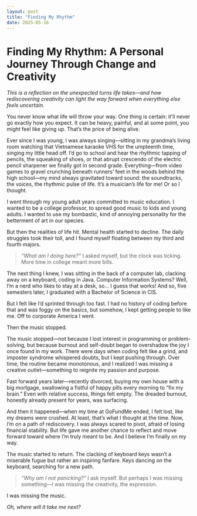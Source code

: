 ```yaml
---
layout: post
title: "Finding My Rhythm"
date: 2025-05-16
---
```


# Finding My Rhythm: A Personal Journey Through Change and Creativity

*This is a reflection on the unexpected turns life takes—and how rediscovering creativity can light the way forward when everything else feels uncertain.*

You never know what life will throw your way. One thing is certain: it’ll never go exactly how you expect. It can be heavy, painful, and at some point, you might feel like giving up. That’s the price of being alive.

Ever since I was young, I was always singing—sitting in my grandma’s living room watching that Vietnamese karaoke VHS for the umpteenth time, singing my little head off. I’d go to school and hear the rhythmic tapping of pencils, the squeaking of shoes, or that abrupt crescendo of the electric pencil sharpener we finally got in second grade. Everything—from video games to gravel crunching beneath runners’ feet in the woods behind the high school—my mind always gravitated toward sound: the soundtracks, the voices, the rhythmic pulse of life. It’s a musician’s life for me! Or so I thought.

I went through my young adult years committed to music education. I wanted to be a college professor, to spread good music to kids and young adults. I wanted to use my bombastic, kind of annoying personality for the betterment of art in our species.

But then the realities of life hit. Mental health started to decline. The daily struggles took their toll, and I found myself floating between my third and fourth majors.

> *“What am I doing here?”* I asked myself, but the clock was ticking. More time in college meant more bills.

The next thing I knew, I was sitting in the back of a computer lab, clacking away on a keyboard, coding in Java. Computer Information Systems? Well, I’m a nerd who likes to stay at a desk, so… I guess that works! And so, five semesters later, I graduated with a Bachelor of Science in CIS.

But I felt like I’d sprinted through too fast. I had no history of coding before that and was foggy on the basics, but somehow, I kept getting people to like me. Off to corporate America I went.

Then the music stopped.

The music stopped—not because I lost interest in programming or problem-solving, but because burnout and self-doubt began to overshadow the joy I once found in my work. There were days when coding felt like a grind, and imposter syndrome whispered doubts, but I kept pushing through. Over time, the routine became monotonous, and I realized I was missing a creative outlet—something to reignite my passion and purpose.

Fast forward years later—recently divorced, buying my own house with a big mortgage, swallowing a fistful of happy pills every morning to “fix my brain.” Even with relative success, things felt empty. The dreaded burnout, honestly already present for years, was surfacing.

And then it happened—when my time at GoFundMe ended, I felt lost, like my dreams were crushed. At least, that’s what I thought at the time. Now, I’m on a path of rediscovery. I was always scared to pivot, afraid of losing financial stability. But life gave me another chance to reflect and move forward toward where I’m truly meant to be. And I believe I’m finally on my way.

The music started to return. The clacking of keyboard keys wasn’t a miserable fugue but rather an inspiring fanfare. Keys dancing on the keyboard, searching for a new path.

> *“Why am I not panicking?”* I ask myself. But perhaps I was missing something—I was missing the creativity, the expression.

I was missing the music.

*Oh, where will it take me next?*
